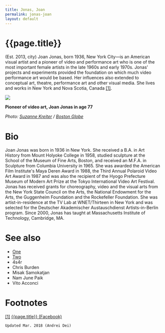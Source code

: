 ```yaml
---
title: Jonas, Joan
permalink: jonas-joan
layout: default
---
```


# {{page.title}}

(Est. 2013, city) Joan Jonas, born 1936, New York City—is an American visual artist and a pioneer of video and performance art who is one of the most important female artists in the late 1960s and early 1970s. Jonas' projects and experiments provided the foundation on which much video performance art would be based. Her influences also extended to conceptual art, theatre, performance art and other visual media. She lives and works in New York and Nova Scotia, Canada <span id="a1">[\[1\]](#f1)</span>.

![](/encyclopedia/images/jonas.jpg)

**Pioneer of video art, Joan Jonas in age 77**

*Photo: [Suzanne Kreiter](index) / [Boston Globe](index)*

# Bio

Joan Jonas was born in 1936 in New York. She received a B.A. in Art History from Mount Holyoke College in 1958, studied sculpture at the School of the Museum of Fine Arts, Boston, and received an M.F.A. in Sculpture from Columbia University in 1965. She was awarded the American Film Institute's Maya Deren Award in 1988, the Third Annual Polaroid Video Art Award in 1987 and was also the recipient of the Hyogo Prefecture Museum of Modern Art Prize at the Tokyo International Video Art Festival. Jonas has received grants for choreography, video and the visual arts from the New York State Council on the Arts, the National Endowment for the Arts, the Guggenheim Foundation and the Rockefeller Foundation. She was artist-in-residence at the TV Lab at WNET/Thirteen in New York and was selected for the Deutscher Akademischer Austauschdienst Artists-in-Berlin program. Since 2000, Jonas has taught at Massachusetts Institute of Technology, Cambridge, MA.


# See also

+ [One](index)
+ [Two](index)
+ 4s4r
+ Chris Burden
+ Misak Samokatjan
+ Nam June Paik
+ Vito Acconci

# Footnotes

[[1]](#a1) <span id="f1"></span> [{{page.title}} (Facebook)](http://www.eai.org/artistBio.htm?id=408)


`Updated Mar. 2018 (Andrei Dei)`
